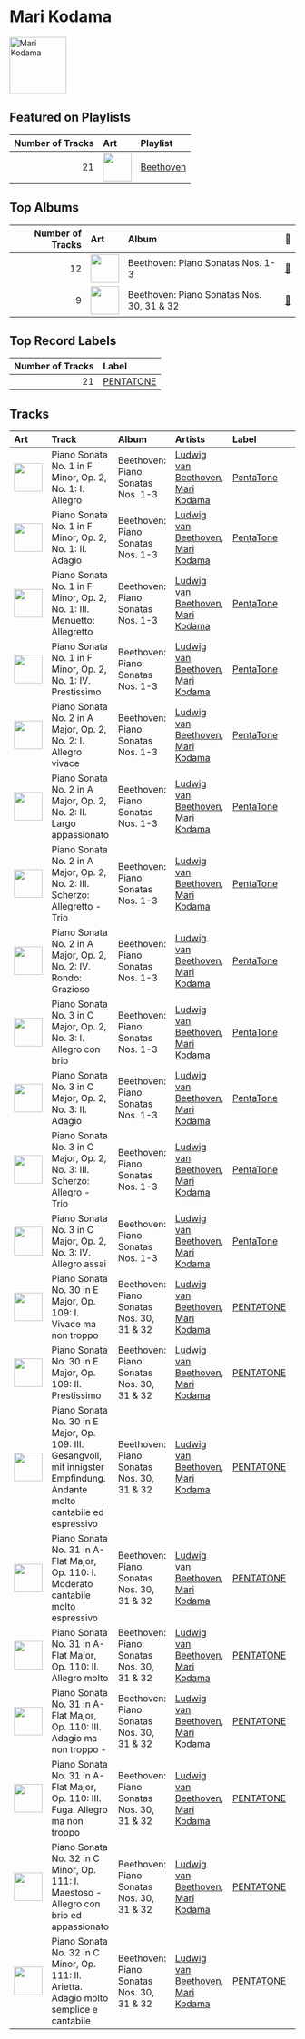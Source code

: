 
# Mari Kodama


<img src="https://i.scdn.co/image/da227efdc2e4be12443dcb5fa1ceb257fd1baf6a" alt="Mari Kodama" width="100" />

## Featured on Playlists
|   Number of Tracks | Art                                                                                              | Playlist                               |
|-------------------:|:-------------------------------------------------------------------------------------------------|:---------------------------------------|
|                 21 | <img src="https://i.scdn.co/image/ab67616d0000b273c18e2114a3a3ef543635197a" alt="" width="50" /> | [Beethoven](../playlists/beethoven.md) |
## Top Albums

|   Number of Tracks | Art                                                                                              | Album                                     | 🔗                                                          |
|-------------------:|:-------------------------------------------------------------------------------------------------|:------------------------------------------|:-----------------------------------------------------------|
|                 12 | <img src="https://i.scdn.co/image/ab67616d0000b2732266fb9b5484a5dc280e5bff" alt="" width="50" /> | Beethoven: Piano Sonatas Nos. 1-3         | [🔗](https://open.spotify.com/album/5CjMjZJnjdHHgwAVkqrvXq) |
|                  9 | <img src="https://i.scdn.co/image/ab67616d0000b2730b9ae3f056fa16819bc9dd48" alt="" width="50" /> | Beethoven: Piano Sonatas Nos. 30, 31 & 32 | [🔗](https://open.spotify.com/album/478l1JdqbqDzcmmgrqw2zu) |

## Top Record Labels

|   Number of Tracks | Label                               |
|-------------------:|:------------------------------------|
|                 21 | [PENTATONE](../labels/pentatone.md) |

## Tracks

| Art                                                                                              | Track                                                                                                                     | Album                                     | Artists                                                                        | Label                               | 💚   | 🔗                                                          |
|:-------------------------------------------------------------------------------------------------|:--------------------------------------------------------------------------------------------------------------------------|:------------------------------------------|:-------------------------------------------------------------------------------|:------------------------------------|:----|:-----------------------------------------------------------|
| <img src="https://i.scdn.co/image/ab67616d0000b2732266fb9b5484a5dc280e5bff" alt="" width="50" /> | Piano Sonata No. 1 in F Minor, Op. 2, No. 1: I. Allegro                                                                   | Beethoven: Piano Sonatas Nos. 1-3         | [Ludwig van Beethoven](ludwig_van_beethoven.md), [Mari Kodama](mari_kodama.md) | [PentaTone](../labels/pentatone.md) |     | [🔗](https://open.spotify.com/track/3L3B58di5ewulHGTfnh59h) |
| <img src="https://i.scdn.co/image/ab67616d0000b2732266fb9b5484a5dc280e5bff" alt="" width="50" /> | Piano Sonata No. 1 in F Minor, Op. 2, No. 1: II. Adagio                                                                   | Beethoven: Piano Sonatas Nos. 1-3         | [Ludwig van Beethoven](ludwig_van_beethoven.md), [Mari Kodama](mari_kodama.md) | [PentaTone](../labels/pentatone.md) |     | [🔗](https://open.spotify.com/track/0Ch2tX7Twc0dIahY3DSLD5) |
| <img src="https://i.scdn.co/image/ab67616d0000b2732266fb9b5484a5dc280e5bff" alt="" width="50" /> | Piano Sonata No. 1 in F Minor, Op. 2, No. 1: III. Menuetto: Allegretto                                                    | Beethoven: Piano Sonatas Nos. 1-3         | [Ludwig van Beethoven](ludwig_van_beethoven.md), [Mari Kodama](mari_kodama.md) | [PentaTone](../labels/pentatone.md) |     | [🔗](https://open.spotify.com/track/1KPoOvPxTqWhv77OLbcE6R) |
| <img src="https://i.scdn.co/image/ab67616d0000b2732266fb9b5484a5dc280e5bff" alt="" width="50" /> | Piano Sonata No. 1 in F Minor, Op. 2, No. 1: IV. Prestissimo                                                              | Beethoven: Piano Sonatas Nos. 1-3         | [Ludwig van Beethoven](ludwig_van_beethoven.md), [Mari Kodama](mari_kodama.md) | [PentaTone](../labels/pentatone.md) |     | [🔗](https://open.spotify.com/track/6v6Mt6jYnbze4ydBQLnPAh) |
| <img src="https://i.scdn.co/image/ab67616d0000b2732266fb9b5484a5dc280e5bff" alt="" width="50" /> | Piano Sonata No. 2 in A Major, Op. 2, No. 2: I. Allegro vivace                                                            | Beethoven: Piano Sonatas Nos. 1-3         | [Ludwig van Beethoven](ludwig_van_beethoven.md), [Mari Kodama](mari_kodama.md) | [PentaTone](../labels/pentatone.md) |     | [🔗](https://open.spotify.com/track/4qcfJuhj4OyVlrbYNmBo2P) |
| <img src="https://i.scdn.co/image/ab67616d0000b2732266fb9b5484a5dc280e5bff" alt="" width="50" /> | Piano Sonata No. 2 in A Major, Op. 2, No. 2: II. Largo appassionato                                                       | Beethoven: Piano Sonatas Nos. 1-3         | [Ludwig van Beethoven](ludwig_van_beethoven.md), [Mari Kodama](mari_kodama.md) | [PentaTone](../labels/pentatone.md) |     | [🔗](https://open.spotify.com/track/1EGW5Sd0Jtp1EB6RsuiUaI) |
| <img src="https://i.scdn.co/image/ab67616d0000b2732266fb9b5484a5dc280e5bff" alt="" width="50" /> | Piano Sonata No. 2 in A Major, Op. 2, No. 2: III. Scherzo: Allegretto - Trio                                              | Beethoven: Piano Sonatas Nos. 1-3         | [Ludwig van Beethoven](ludwig_van_beethoven.md), [Mari Kodama](mari_kodama.md) | [PentaTone](../labels/pentatone.md) |     | [🔗](https://open.spotify.com/track/7DRrwoL7liyTdEFvfvD6k9) |
| <img src="https://i.scdn.co/image/ab67616d0000b2732266fb9b5484a5dc280e5bff" alt="" width="50" /> | Piano Sonata No. 2 in A Major, Op. 2, No. 2: IV. Rondo: Grazioso                                                          | Beethoven: Piano Sonatas Nos. 1-3         | [Ludwig van Beethoven](ludwig_van_beethoven.md), [Mari Kodama](mari_kodama.md) | [PentaTone](../labels/pentatone.md) |     | [🔗](https://open.spotify.com/track/7FeVdrg9qHpIHhiJiuLcCG) |
| <img src="https://i.scdn.co/image/ab67616d0000b2732266fb9b5484a5dc280e5bff" alt="" width="50" /> | Piano Sonata No. 3 in C Major, Op. 2, No. 3: I. Allegro con brio                                                          | Beethoven: Piano Sonatas Nos. 1-3         | [Ludwig van Beethoven](ludwig_van_beethoven.md), [Mari Kodama](mari_kodama.md) | [PentaTone](../labels/pentatone.md) |     | [🔗](https://open.spotify.com/track/0bNUIIUQ9aKmG3Ud4h3XNn) |
| <img src="https://i.scdn.co/image/ab67616d0000b2732266fb9b5484a5dc280e5bff" alt="" width="50" /> | Piano Sonata No. 3 in C Major, Op. 2, No. 3: II. Adagio                                                                   | Beethoven: Piano Sonatas Nos. 1-3         | [Ludwig van Beethoven](ludwig_van_beethoven.md), [Mari Kodama](mari_kodama.md) | [PentaTone](../labels/pentatone.md) |     | [🔗](https://open.spotify.com/track/4K3Noa4kwVwxaulG5IRsK5) |
| <img src="https://i.scdn.co/image/ab67616d0000b2732266fb9b5484a5dc280e5bff" alt="" width="50" /> | Piano Sonata No. 3 in C Major, Op. 2, No. 3: III. Scherzo: Allegro - Trio                                                 | Beethoven: Piano Sonatas Nos. 1-3         | [Ludwig van Beethoven](ludwig_van_beethoven.md), [Mari Kodama](mari_kodama.md) | [PentaTone](../labels/pentatone.md) |     | [🔗](https://open.spotify.com/track/5Sm6qqdwaG8VbduSsEVyM6) |
| <img src="https://i.scdn.co/image/ab67616d0000b2732266fb9b5484a5dc280e5bff" alt="" width="50" /> | Piano Sonata No. 3 in C Major, Op. 2, No. 3: IV. Allegro assai                                                            | Beethoven: Piano Sonatas Nos. 1-3         | [Ludwig van Beethoven](ludwig_van_beethoven.md), [Mari Kodama](mari_kodama.md) | [PentaTone](../labels/pentatone.md) |     | [🔗](https://open.spotify.com/track/3pZt5RCBnQty2KDduZaBJp) |
| <img src="https://i.scdn.co/image/ab67616d0000b2730b9ae3f056fa16819bc9dd48" alt="" width="50" /> | Piano Sonata No. 30 in E Major, Op. 109: I. Vivace ma non troppo                                                          | Beethoven: Piano Sonatas Nos. 30, 31 & 32 | [Ludwig van Beethoven](ludwig_van_beethoven.md), [Mari Kodama](mari_kodama.md) | [PENTATONE](../labels/pentatone.md) |     | [🔗](https://open.spotify.com/track/71F3fMJkHuUf2IkiD39XEL) |
| <img src="https://i.scdn.co/image/ab67616d0000b2730b9ae3f056fa16819bc9dd48" alt="" width="50" /> | Piano Sonata No. 30 in E Major, Op. 109: II. Prestissimo                                                                  | Beethoven: Piano Sonatas Nos. 30, 31 & 32 | [Ludwig van Beethoven](ludwig_van_beethoven.md), [Mari Kodama](mari_kodama.md) | [PENTATONE](../labels/pentatone.md) |     | [🔗](https://open.spotify.com/track/0gYZiFPpmQ8D8El2TBdYtm) |
| <img src="https://i.scdn.co/image/ab67616d0000b2730b9ae3f056fa16819bc9dd48" alt="" width="50" /> | Piano Sonata No. 30 in E Major, Op. 109: III. Gesangvoll, mit innigster Empfindung. Andante molto cantabile ed espressivo | Beethoven: Piano Sonatas Nos. 30, 31 & 32 | [Ludwig van Beethoven](ludwig_van_beethoven.md), [Mari Kodama](mari_kodama.md) | [PENTATONE](../labels/pentatone.md) |     | [🔗](https://open.spotify.com/track/7oMc5fAvJQ7US7l1SVhqDd) |
| <img src="https://i.scdn.co/image/ab67616d0000b2730b9ae3f056fa16819bc9dd48" alt="" width="50" /> | Piano Sonata No. 31 in A-Flat Major, Op. 110: I. Moderato cantabile molto espressivo                                      | Beethoven: Piano Sonatas Nos. 30, 31 & 32 | [Ludwig van Beethoven](ludwig_van_beethoven.md), [Mari Kodama](mari_kodama.md) | [PENTATONE](../labels/pentatone.md) |     | [🔗](https://open.spotify.com/track/1rzoA7LbmuzUX7zPZfAEOm) |
| <img src="https://i.scdn.co/image/ab67616d0000b2730b9ae3f056fa16819bc9dd48" alt="" width="50" /> | Piano Sonata No. 31 in A-Flat Major, Op. 110: II. Allegro molto                                                           | Beethoven: Piano Sonatas Nos. 30, 31 & 32 | [Ludwig van Beethoven](ludwig_van_beethoven.md), [Mari Kodama](mari_kodama.md) | [PENTATONE](../labels/pentatone.md) |     | [🔗](https://open.spotify.com/track/6jnf2ZNoakb0h7GDa0GV18) |
| <img src="https://i.scdn.co/image/ab67616d0000b2730b9ae3f056fa16819bc9dd48" alt="" width="50" /> | Piano Sonata No. 31 in A-Flat Major, Op. 110: III. Adagio ma non troppo -                                                 | Beethoven: Piano Sonatas Nos. 30, 31 & 32 | [Ludwig van Beethoven](ludwig_van_beethoven.md), [Mari Kodama](mari_kodama.md) | [PENTATONE](../labels/pentatone.md) |     | [🔗](https://open.spotify.com/track/3nFIGJk5SJu2no28alNNGU) |
| <img src="https://i.scdn.co/image/ab67616d0000b2730b9ae3f056fa16819bc9dd48" alt="" width="50" /> | Piano Sonata No. 31 in A-Flat Major, Op. 110: III. Fuga. Allegro ma non troppo                                            | Beethoven: Piano Sonatas Nos. 30, 31 & 32 | [Ludwig van Beethoven](ludwig_van_beethoven.md), [Mari Kodama](mari_kodama.md) | [PENTATONE](../labels/pentatone.md) |     | [🔗](https://open.spotify.com/track/1YouGBZnQpMKL2W4hCloB0) |
| <img src="https://i.scdn.co/image/ab67616d0000b2730b9ae3f056fa16819bc9dd48" alt="" width="50" /> | Piano Sonata No. 32 in C Minor, Op. 111: I. Maestoso - Allegro con brio ed appassionato                                   | Beethoven: Piano Sonatas Nos. 30, 31 & 32 | [Ludwig van Beethoven](ludwig_van_beethoven.md), [Mari Kodama](mari_kodama.md) | [PENTATONE](../labels/pentatone.md) |     | [🔗](https://open.spotify.com/track/0DfiTn1LUUcaLHYMDofEv7) |
| <img src="https://i.scdn.co/image/ab67616d0000b2730b9ae3f056fa16819bc9dd48" alt="" width="50" /> | Piano Sonata No. 32 in C Minor, Op. 111: II. Arietta. Adagio molto semplice e cantabile                                   | Beethoven: Piano Sonatas Nos. 30, 31 & 32 | [Ludwig van Beethoven](ludwig_van_beethoven.md), [Mari Kodama](mari_kodama.md) | [PENTATONE](../labels/pentatone.md) |     | [🔗](https://open.spotify.com/track/0iPj8k5VLqsuBoysv972Bn) |